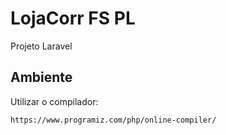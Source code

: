 
# LojaCorr FS PL

Projeto Laravel


## Ambiente

Utilizar o compilador:
```
https://www.programiz.com/php/online-compiler/
```
